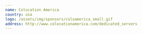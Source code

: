 ```yaml
---
name: Colocation America
country: usa
logo: /assets/img/sponsors/coloamerica_small.gif
address: http://www.colocationamerica.com/dedicated_servers
---
```

